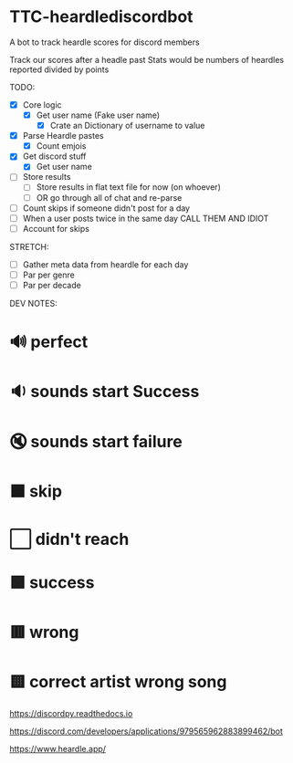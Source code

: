 # TTC-heardlediscordbot
A bot to track heardle scores for discord members

Track our scores after a headle past
Stats would be numbers of heardles reported divided by points

TODO:
 - [x] Core logic
   - [x] Get user name (Fake user name)
     - [x] Crate an Dictionary of username to value
 - [x] Parse Heardle pastes
   - [x] Count emjois
 - [x] Get discord stuff
   - [x] Get user name
 - [ ] Store results
   - [ ] Store results in flat text file for now (on whoever)
   - [ ] OR go through all of chat and re-parse
 - [ ] Count skips if someone didn't post for a day
 - [ ] When a user posts twice in the same day CALL THEM AND IDIOT
 - [ ] Account for skips

STRETCH:
 - [ ] Gather meta data from heardle for each day 
 - [ ] Par per genre
 - [ ] Par per decade

DEV NOTES:
# 🔊 perfect
# 🔉 sounds start Success
# 🔇 sounds start failure
# ⬛️ skip
# ⬜️ didn't reach
# 🟩 success
# 🟥 wrong
# 🟨 correct artist wrong song

https://discordpy.readthedocs.io

https://discord.com/developers/applications/979565962883899462/bot

https://www.heardle.app/
